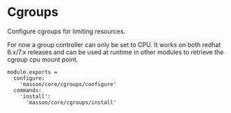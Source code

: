 
# Cgroups

Configure cgroups for limiting resources.

For now a group controller can only be set to CPU. It works on both redhat
6.x/7.x releases and can be used at runtime in other modules to retrieve the 
cgroup cpu mount point.

    module.exports =
      configure:
        'masson/core/cgroups/configure'
      commands:
        'install':
          'masson/core/cgroups/install'
